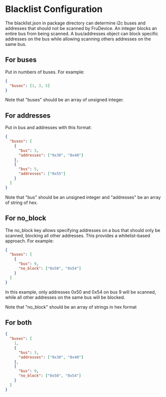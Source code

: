 ﻿# Blacklist Configuration

The blacklist.json in package directory can determine i2c buses and addresses
that should not be scanned by FruDevice. An integer blocks an entire bus from
being scanned. A bus/addresses object can block specific addresses on the bus
while allowing scanning others addresses on the same bus.

## For buses

Put in numbers of buses. For example:

```json
{
  "buses": [1, 3, 5]
}
```

Note that "buses" should be an array of unsigned integer.

## For addresses

Put in bus and addresses with this format:

```json
{
  "buses": [
    {
      "bus": 3,
      "addresses": ["0x30", "0x40"]
    },
    {
      "bus": 5,
      "addresses": ["0x55"]
    }
  ]
}
```

Note that "bus" should be an unsigned integer and "addresses" be an array of
string of hex.

## For no_block

The no_block key allows specifying addresses on a bus that should only be
scanned, blocking all other addresses. This provides a whitelist-based approach.
For example:

```json
{
  "buses": [
    {
      "bus": 9,
      "no_block": ["0x50", "0x54"]
    }
  ]
}
```

In this example, only addresses 0x50 and 0x54 on bus 9 will be scanned, while
all other addresses on the same bus will be blocked.

Note that "no_block" should be an array of strings in hex format

## For both

```json
{
  "buses": [
    1,
    {
      "bus": 3,
      "addresses": ["0x30", "0x40"]
    },
    {
      "bus": 9,
      "no_block": ["0x50", "0x54"]
    }
  ]
}
```
